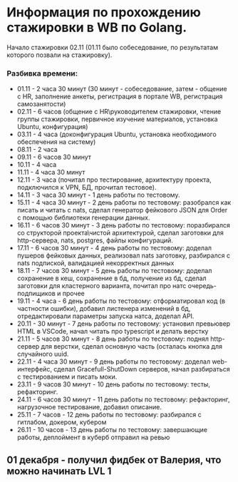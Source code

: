 # Информация по прохождению стажировки в WB по Golang.
Начало стажировки 02.11 (01.11 было собеседование, по результатам которого позвали на стажировку).

### Разбивка времени:
- 01.11 - 2 часа 30 минут (30 минут - собеседование, затем - общение с HR, заполнение анкеты, регистрация в портале WB, регистрация самозанятости)
- 02.11 - 6 часов (общение с HR\руководителем стажировки, чтение группы стажировки, первичное изучение материалов, установка Ubuntu, конфигурация)
- 03.11 - 4 часа (доконфигурация Ubuntu, установка необходимого обеспечения на систему)
- 08.11 - 2 часа
- 09.11 - 6 часов 30 минут
- 10.11 - 4 часа
- 11.11 - 4 часа 30 минут
- 12.11 - 3 часа (почитал про тестирование, архитектуру проекта, подключился к VPN, БД, прочитал тестовое).
- 14.11 - 3 часа 30 минут - 1 день работы по тестовому.
- 15.11 - 4 часа 30 минут - 2 день работы по тестовому: разобрался как писать и читать с nats, сделал генератор фейкового JSON для Order с помощью библиотеки генерации данных.
- 16.11 - 6 часов 30 минут - 3 день работы по тестовому: поразбирался со структорой проекта\чистой архитектурой, сделал заготовки для http-сервера, nats, postgres, файлы конфигураций.
- 17.11 - 6 часов 30 минут - 4 день работы по тестовому: доделал пушеров фейковых данных, реализовал nats заготовку, разбирался с nats подпиской, валидацией некорректных данных
- 18.11 - 7 часов 30 минут - 5 день работы по тестовому: доделал сохранение в кеш, сохранение в бд,
получение из бд, сделал заготовки для кластерного варианта, почитал про натс очередь-подпищиков и прочее
- 19.11 - 4 часа - 6 день работы по тестовому: отформатировал код (в частности ошибки), добавил листенера
изменений в бд, отредактировали параметры запуска натса, доделал API.
- 20.11 - 30 минут - 7 день работы по тестовому: установил превьювер HTML в VSCode, начал читать про typescript и делать верстку
- 21.11 - 5 часов 30 минут - 8 день работы по тестовому: поднял http-сервер для верстки, сделал основную часть (осталась кнопка для случайного uuid.
- 22.11 - 4 часа 30 минут - 9 день работы по тестовому: доделал web-интерфейс, сделал Gracefull-ShutDown
серверов, начал разбираться с тестированием и писать моки.
- 23.11 - 9 часов 30 минут - 10 день работы по тестовому: тесты, рефакторинг.
- 24.11 - 6 часов 30 минут - 11 день работы по тестовому: рефакторинг, нагрузочное тестирование, добавил описание. 
- 25.11 - 7 часов - 12 день работы по тестовому: разбирался с гитлабом, докером, кубером
- 26.11 - 10 часов - 13 день работы по тестовому: завершающие работы, деплоймент в куберб отправил на ревью

## 01 декабря - получил фидбек от Валерия, что можно начинать LVL 1






